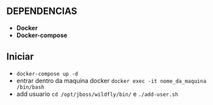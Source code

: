 ## DEPENDENCIAS

+ **Docker**
+ **Docker-compose**


## Iniciar

+ `docker-compose up -d`
+ entrar dentro da maquina docker `docker exec -it nome_da_maquina /bin/bash`
+ add usuario `cd /opt/jboss/wildfly/bin/` e `./add-user.sh`